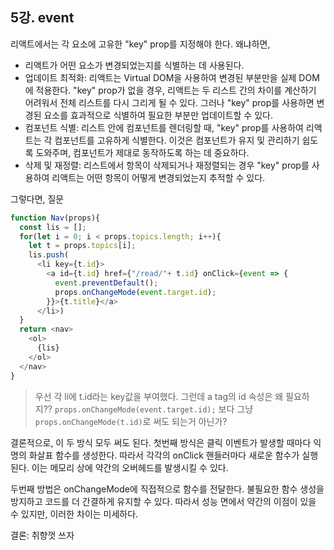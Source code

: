 ## 5강. event

리액트에서는 각 요소에 고유한 "key" prop를 지정해야 한다. 왜냐하면, 
- 리액트가 어떤 요소가 변경되었는지를 식별하는 데 사용된다. 
- 업데이트 최적화: 리액트는 Virtual DOM을 사용하여 변경된 부분만을 실제 DOM에 적용한다. "key" prop가 없을 경우, 리액트는 두 리스트 간의 차이를 계산하기 어려워서 전체 리스트를 다시 그리게 될 수 있다. 그러나 "key" prop를 사용하면 변경된 요소를 효과적으로 식별하여 필요한 부분만 업데이트할 수 있다.
- 컴포넌트 식별: 리스트 안에 컴포넌트를 렌더링할 때, "key" prop를 사용하여 리액트는 각 컴포넌트를 고유하게 식별한다. 이것은 컴포넌트가 유지 및 관리하기 쉽도록 도와주며, 컴포넌트가 제대로 동작하도록 하는 데 중요하다.
- 삭제 및 재정렬: 리스트에서 항목이 삭제되거나 재정렬되는 경우 "key" prop를 사용하여 리액트는 어떤 항목이 어떻게 변경되었는지 추적할 수 있다.


그렇다면, 질문 
```javascript
function Nav(props){
  const lis = [];
  for(let i = 0; i < props.topics.length; i++){
    let t = props.topics[i];
    lis.push(
      <li key={t.id}>
        <a id={t.id} href={"/read/"+ t.id} onClick={event => {
          event.preventDefault();
          props.onChangeMode(event.target.id);
        }}>{t.title}</a>
      </li>)
  }
  return <nav>
    <ol>
      {lis}
    </ol>
  </nav>
}
```
>우선 각 li에 t.id라는 key값을 부여했다. 그런데 a tag의 id 속성은 왜 필요하지?? `props.onChangeMode(event.target.id);` 보다 그냥 `props.onChangeMode(t.id)`로 써도 되는거 아닌가? 

결론적으로, 이 두 방식 모두 써도 된다. 첫번째 방식은 클릭 이벤트가 발생할 때마다 익명의 화살표 함수를 생성한다. 따라서 각각의 onClick 핸들러마다 새로운 함수가 실행된다. 이는 메모리 상에 약간의 오버헤드를 발생시킬 수 있다. 

두번째 방법은 onChangeMode에 직접적으로 함수를 전달한다. 불필요한 함수 생성을 방지하고 코드를 더 간결하게 유지할 수 있다. 따라서 성능 면에서 약간의 이점이 있을 수 있지만, 이러한 차이는 미세하다. 

결론: 취향껏 쓰자 